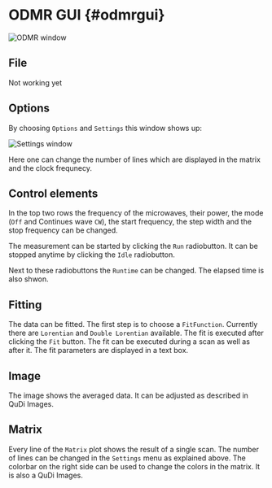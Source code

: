 
ODMR GUI {#odmrgui}
========

![ODMR window](gui/odmrgui-capture-20150621132236-679-0.png "The main ODMR window")

File
----

Not working yet

Options
-------

By choosing `Options` and `Settings` this window shows up: 

![Settings window](gui/odmrgui-capture-20150621132437-349-1.png "The settings window")

Here one can change the number of lines which are displayed in the matrix and the clock frequnecy.

Control elements
----------------

In the top two rows the frequency of the microwaves, their power, the mode (`Off` and Continues wave `CW`), the start frequency, the step width and the stop frequency can be changed.

The measurement can be started by clicking the `Run` radiobutton. It can be stopped anytime by clicking the `Idle` radiobutton. 

Next to these radiobuttons the `Runtime` can be changed. The elapsed time is also shwon.

Fitting
-------

The data can be fitted. The first step is to choose a `FitFunction`. Currently there are `Lorentian` and `Double Lorentian` available.
The fit is executed after clicking the `Fit` button.
The fit can be executed during a scan as well as after it. The fit parameters are displayed in a text box. 

Image
-----

The image shows the averaged data. It can be adjusted as described in QuDi Images.

Matrix
------

Every line of the `Matrix` plot shows the result of a single scan. The number of lines can be changed in the `Settings` menu as explained above.
The colorbar on the right side can be used to change the colors in the matrix. It is also a QuDi Images.
